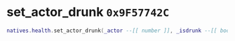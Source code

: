 # set_actor_drunk `0x9F57742C`

```lua
natives.health.set_actor_drunk(_actor --[[ number ]], _isdrunk --[[ boolean ]])
```